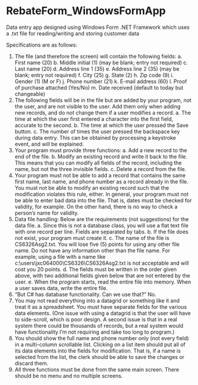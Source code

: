 # RebateForm_WindowsFormApp
Data entry app designed using Windows Form .NET Framework which uses a .txt file for reading/writing and storing customer data

 Specifications are as follows:
1.	The file (and therefore the screen) will contain the following fields: 
a.	First name (20)
b.	Middle initial (1)	(may be blank; entry not required)
c.	Last name (20)
d.	Address line 1 (35)
e.	Address line 2 (35) 	(may be blank; entry not required)
f.	City (25)
g.	State (2)
h.	Zip code (9)
i.	Gender (1)  (M or F)
j.	Phone number (21)
k.	E-mail address (60)
l.	Proof of purchase attached (Yes/No)
m.	Date received (default to today but changeable)
2.	The following fields will be in the file but are added by your program, not the user, and are not visible to the user.  Add them only when adding new records, and do not change them if a user modifies a record.
a.	The time at which the user first entered a character into the first field, accurate to the second.
b.	The time at which the user pressed the Save button.
c.	The number of times the user pressed the backspace key during data entry.  This can be obtained by processing a keystroke event, and will be explained.
3.	Your program must provide three functions: 
a.	Add a new record to the end of the file.
b.	Modify an existing record and write it back to the file.  This means that you can modify all fields of the record, including the name, but not the three invisible fields.
c.	Delete a record from the file.
4.	Your program must not be able to add a record that contains the same first name, last name, and phone number as a record already in the file.  You must not be able to modify an existing record such that the modification violates this rule, either.  In general, your program must not be able to enter bad data into the file.  That is, dates must be checked for validity, for example.  On the other hand, there is no way to check a person’s name for validity.
5.	Data file handling:  Below are the requirements (not suggestions) for the data file.
a.	Since this is not a database class, you will use a flat text file with one record per line.  Fields are separated by tabs.
b.	 If the file does not exist, your program must create it.
c.	The name of the file is CS6326Asg2.txt.  You will lose five (5) points for using any other file name.  Do not have any information other than the file name.  For example, using a file with a name like c:\users\jxc064000\CS6326\CS6326Asg2.txt is not acceptable and will cost you 20 points.
d.	The fields must be written in the order given above, with two additional fields given below that are not entered by the user.
e.	When the program starts, read the entire file into memory.  When a user saves data, write the entire file. 
6.	“But C# has database functionality.  Can we use that?” No.
7.	You may not read everything into a datagrid or something like it and treat it as a spreadsheet.  You must have separate fields for the various data elements.  (One issue with using a datagrid is that the user will have to side-scroll, which is poor design.  A second issue is that in a real system there could be thousands of records, but a real system would have functionality I’m not requiring and take too long to program.)
8.	You should show the full name and phone number only (not every field) in a multi-column scrollable list. Clicking on a list item should put all of its data elements into the fields for modification.  That is, if a name is selected from the list, the clerk should be able to save the changes or discard them.
9.	All three functions must be done from the same main screen.  There should be no menu and no multiple screens.
